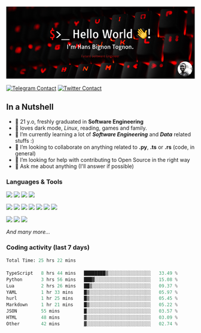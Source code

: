 ![Cover](assets/gh-readme-cover.png)

[![Telegram Contact](https://img.shields.io/badge/Telegram-%230088CC.svg?style=for-the-badge&logo=telegram&logoColor=white)](https://t.me/hanstobi) [![Twitter Contact](https://img.shields.io/badge/Twitter-%2308A0E9.svg?style=for-the-badge&logo=twitter&logoColor=white)](https://twitter.com/_tobihans)

## In a Nutshell
- 👤 21 y.o, freshly graduated in **Software Engineering**
- 🖤 loves dark mode, *Linux*, reading, games and family.
- 🌱 I’m currently learning a lot of ***Software Engineering*** and ***Data*** related stuffs :)
- 👯 I’m looking to collaborate on anything related to **.py**, **.ts** or **.rs** (code, in general)
- 🤔 I’m looking for help with contributing to Open Source in the right way
- 💬 Ask me about anything (I'll answer if possible)

### Languages & Tools
![](https://img.shields.io/badge/Linux-%23eab30f.svg?style=for-the-badge&logo=linux&logoColor=black) ![](https://img.shields.io/badge/Git-%23e54a2f.svg?style=for-the-badge&logo=git&logoColor=white) ![](https://img.shields.io/badge/Github-%231a1d21.svg?style=for-the-badge&logo=github&logoColor=white) ![](https://img.shields.io/badge/Docker-%230394f0.svg?style=for-the-badge&logo=docker&logoColor=white)

![](https://img.shields.io/badge/C-%231a1d21.svg?style=for-the-badge&logo=C&logoColor=white) ![](https://img.shields.io/badge/TypeScript-%230074c2.svg?style=for-the-badge&logo=typescript&logoColor=white) ![](https://img.shields.io/badge/Python-%23f0c540.svg?style=for-the-badge&logo=python) ![](https://img.shields.io/badge/Rust-%23ea4800.svg?style=for-the-badge&logo=rust) ![](https://img.shields.io/badge/Php-%237175aa.svg?style=for-the-badge&logo=php&logoColor=white) ![](https://img.shields.io/badge/HTML-%23d84924.svg?style=for-the-badge&logo=html5&logoColor=white) ![](https://img.shields.io/badge/Scss-%23c45f92.svg?style=for-the-badge&logo=sass&logoColor=white)

![](https://img.shields.io/badge/Vue-%23314559.svg?style=for-the-badge&logo=vue.js) ![](https://img.shields.io/badge/Laravel-%23e54a2f.svg?style=for-the-badge&logo=laravel&logoColor=white) ![](https://img.shields.io/badge/Adonis-%235a45ff.svg?style=for-the-badge&logo=adonisjs)

*And many more...*

### Coding activity (last 7 days)
<!--START_SECTION:waka-->

```python
Total Time: 25 hrs 22 mins

TypeScript   8 hrs 44 mins   ████████▒░░░░░░░░░░░░░░░░   33.49 %
Python       3 hrs 56 mins   ███▓░░░░░░░░░░░░░░░░░░░░░   15.08 %
Lua          2 hrs 26 mins   ██▒░░░░░░░░░░░░░░░░░░░░░░   09.37 %
YAML         1 hr 33 mins    █▒░░░░░░░░░░░░░░░░░░░░░░░   05.97 %
hurl         1 hr 25 mins    █▒░░░░░░░░░░░░░░░░░░░░░░░   05.45 %
Markdown     1 hr 21 mins    █▒░░░░░░░░░░░░░░░░░░░░░░░   05.22 %
JSON         55 mins         █░░░░░░░░░░░░░░░░░░░░░░░░   03.57 %
HTML         48 mins         ▓░░░░░░░░░░░░░░░░░░░░░░░░   03.09 %
Other        42 mins         ▓░░░░░░░░░░░░░░░░░░░░░░░░   02.74 %
```

<!--END_SECTION:waka-->

